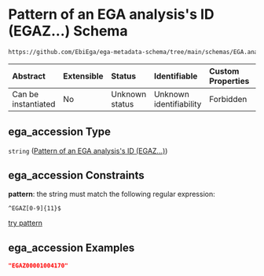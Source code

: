 # Pattern of an EGA analysis's ID (EGAZ...) Schema

```txt
https://github.com/EbiEga/ega-metadata-schema/tree/main/schemas/EGA.analysis.json#/properties/object_id/allOf/1/properties/ega_accession
```



| Abstract            | Extensible | Status         | Identifiable            | Custom Properties | Additional Properties | Access Restrictions | Defined In                                                                       |
| :------------------ | :--------- | :------------- | :---------------------- | :---------------- | :-------------------- | :------------------ | :------------------------------------------------------------------------------- |
| Can be instantiated | No         | Unknown status | Unknown identifiability | Forbidden         | Allowed               | none                | [EGA.analysis.json\*](../../../schemas/EGA.analysis.json "open original schema") |

## ega\_accession Type

`string` ([Pattern of an EGA analysis's ID (EGAZ...)](ega-10-properties-objects-ids-block-allof-check-that-analysis-ega-id-egaz-is-correct-properties-pattern-of-an-ega-analysiss-id-egaz.md))

## ega\_accession Constraints

**pattern**: the string must match the following regular expression:&#x20;

```regexp
^EGAZ[0-9]{11}$
```

[try pattern](https://regexr.com/?expression=%5EEGAZ%5B0-9%5D%7B11%7D%24 "try regular expression with regexr.com")

## ega\_accession Examples

```json
"EGAZ00001004170"
```
